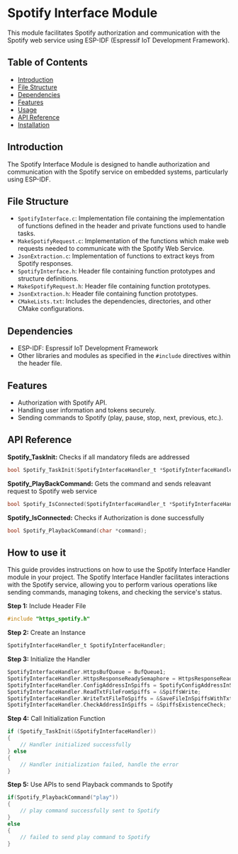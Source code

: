 # Spotify Interface Module

This module facilitates Spotify authorization and communication with the Spotify web service using ESP-IDF (Espressif IoT Development Framework).

## Table of Contents
- [Introduction](#introduction)
- [File Structure](#file-structure)
- [Dependencies](#dependencies)
- [Features](#features)
- [Usage](#usage)
- [API Reference](#api-reference)
- [Installation](#installation)


## Introduction

The Spotify Interface Module is designed to handle authorization and communication with the Spotify service on embedded systems, particularly using ESP-IDF.

## File Structure

- `SpotifyInterface.c`: Implementation file containing the implementation of functions defined in the header and private functions used to handle tasks.
- `MakeSpotifyRequest.c`: Implementation of the functions which make web requests needed to communicate with the Spotify Web Service.
- `JsonExtraction.c`: Implementation of functions to extract keys from Spotify responses.
- `SpotifyInterface.h`: Header file containing function prototypes and structure definitions.
- `MakeSpotifyRequest.h`: Header file containing function prototypes.
- `JsonExtraction.h`: Header file containing function prototypes.
- `CMakeLists.txt`: Includes the dependencies, directories, and other CMake configurations.

## Dependencies

- ESP-IDF: Espressif IoT Development Framework
- Other libraries and modules as specified in the `#include` directives within the header file.

## Features

- Authorization with Spotify API.
- Handling user information and tokens securely.
- Sending commands to Spotify (play, pause, stop, next, previous, etc.).

## API Reference

**Spotify_TaskInit:** Checks if all mandatory fileds are addressed
```c
bool Spotify_TaskInit(SpotifyInterfaceHandler_t *SpotifyInterfaceHandler);
```

**Spotify_PlayBackCommand:** Gets the command and sends releavant request to Spotify web service
```c
bool Spotify_IsConnected(SpotifyInterfaceHandler_t *SpotifyInterfaceHandler);
```


**Spotify_IsConnected:** Checks if Authorization is done successfully
```c
bool Spotify_PlaybackCommand(char *command);
```

## How to use it
This guide provides instructions on how to use the Spotify Interface Handler module in your project. The Spotify Interface Handler facilitates interactions with the Spotify service, allowing you to perform various operations like sending commands, managing tokens, and checking the service's status.

**Step 1:** Include Header File

```c
#include "https_spotify.h"
```

**Step 2:** Create an Instance
```c
SpotifyInterfaceHandler_t SpotifyInterfaceHandler;
```

**Step 3:** Initialize the Handler

```c
SpotifyInterfaceHandler.HttpsBufQueue = BufQueue1;
SpotifyInterfaceHandler.HttpsResponseReadySemaphore = HttpsResponseReadySemaphore;
SpotifyInterfaceHandler.ConfigAddressInSpiffs = SpotifyConfigAddressInSpiffs;
SpotifyInterfaceHandler.ReadTxtFileFromSpiffs = &SpiffsWrite;
SpotifyInterfaceHandler.WriteTxtFileToSpiffs = &SaveFileInSpiffsWithTxtFormat;
SpotifyInterfaceHandler.CheckAddressInSpiffs = &SpiffsExistenceCheck;
```

**Step 4:** Call Initialization Function

```c
if (Spotify_TaskInit(&SpotifyInterfaceHandler))
{
    // Handler initialized successfully
} else 
{
    // Handler initialization failed, handle the error
}
```

**Step 5:** Use APIs to send Playback commands to Spotify

```c
if(Spotify_PlaybackCommand("play"))
{
    // play command successfully sent to Spotify
}
else
{
    // failed to send play command to Spotify
}
```

